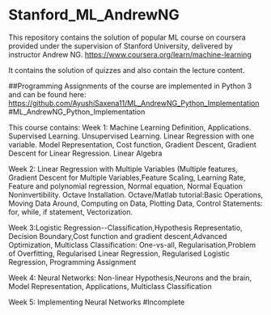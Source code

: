 # Stanford_ML_AndrewNG
This repository contains the solution of popular ML course on coursera provided under the supervision of Stanford University, delivered by instructor Andrew NG.
https://www.coursera.org/learn/machine-learning

It contains the solution of quizzes and also contain the lecture content.


##Programming Assignments of the course are implemented in Python 3 and can be found here: 
https://github.com/AyushiSaxena11/ML_AndrewNG_Python_Implementation
#ML_AndrewNG_Python_Implementation

This course contains:
Week 1: Machine Learning Definition, Applications. Supervised Learning. Unsupervised Learning. Linear Regression with one variable. Model Representation, Cost function, Gradient Descent, Gradient Descent for Linear Regression. Linear Algebra 


Week 2: Linear Regression with Multiple Variables (Multiple features, Gradient Descent for Multiple Variables,Feature Scaling, Learning Rate, Feature and polynomial regression, Normal equation, Normal Equation Noninvertibility. Octave Installation. Octave/Matlab tutorial:Basic Operations, Moving Data Around, Computing on Data, Plotting Data, Control Statements: for, while, if statement, Vectorization.

Week 3:Logistic Regression--Classification,Hypothesis Representatio, Decision Boundary,Cost function and gradient descent,Advanced Optimization, Multiclass Classification: One-vs-all, Regularisation,Problem of Overfitting, Regularised Linear Regression, Regularised Logistic Regression, Programming Assignment

Week 4: Neural Networks: Non-linear Hypothesis,Neurons and the brain, Model Representation, Applications, Multiclass Classification

Week 5: Implementing Neural Networks
#Incomplete

